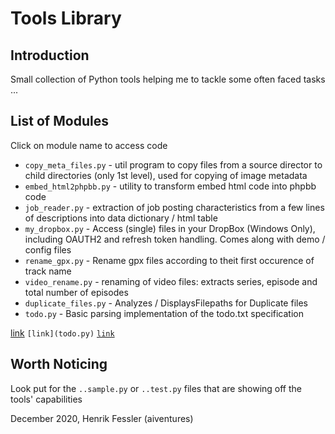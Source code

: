 #  Tools Library

## Introduction
Small collection of Python tools helping me to tackle some often faced tasks ... 

## List of Modules
Click on module name to access code
* `copy_meta_files.py` - util program to copy files from a source director to child directories (only 1st level), used for copying of image metadata
* `embed_html2phpbb.py` - utility to transform embed html code into phpbb code
* `job_reader.py` - extraction of job posting characteristics from a few lines of descriptions into data dictionary / html table
* `my_dropbox.py` - Access (single) files in your DropBox (Windows Only), including OAUTH2 and refresh token handling. Comes along with demo / config files
* `rename_gpx.py` - Rename gpx files according to theit first occurence of track name
* `video_rename.py` - renaming of video files: extracts series, episode and total number of episodes 
* `duplicate_files.py` - Analyzes / DisplaysFilepaths for Duplicate files
* `todo.py` - Basic parsing implementation of the todo.txt specification

[link](todo.py)
`[link](todo.py)`
[`link`](todo.py)

## Worth Noticing
Look put for the `..sample.py` or `..test.py` files that are showing off the tools' capabilities

December 2020, Henrik Fessler (aiventures)

